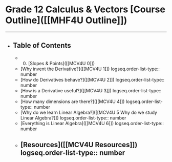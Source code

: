 # Grade 12 Calculus & Vectors [Course Outline]([[MHF4U Outline]])
---
- ## Table of Contents
	- 0. [Slopes & Points]([[MCV4U 0]])
	- [Why invent the Derivative?]([[MCV4U 1]])
	  logseq.order-list-type:: number
	- [How do Derivatives behave?]([[MCV4U 2]])
	  logseq.order-list-type:: number
	- [How is a Derivative useful?]([[MCV4U 3]])
	  logseq.order-list-type:: number
	- [How many dimensions are there?]([[MCV4U 4]])
	  logseq.order-list-type:: number
	- [Why do we learn Linear Algebra?]([[MCV4U 5 Why do we study Linear Algebra?]])
	  logseq.order-list-type:: number
	- [Everything is Linear Algebra]([[MCV4U 6]])
	  logseq.order-list-type:: number
	- [Resources]([[MCV4U Resources]])
	  logseq.order-list-type:: number
	  ---